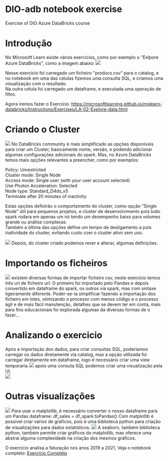 # DIO-adb notebook exercise
Exercise of DIO Azure DataBricks course

# Introdução
No Microsoft Learn existe vários exercícios, como por exemplo o "Exlpore Azure DataBricks", 
como a imagem abaixo:
<img src="img/exercise1.png">

Nesse exercício foi carregado um ficheiro "producs.csv" para o catalog, e no notebook em uma das células fizemos 
uma consulta SQL, e criamos uma visualização com o resultado.  
Na outra célula foi carregado um dataframe, e executada uma operação de filtro.   
  
Agora iremos fazer o Exercício: https://microsoftlearning.github.io/mslearn-databricks/Instructions/Exercises/LA-02-Explore-data.html  

#  Criando o Cluster

<img src="img/create-cluster.png">
No DataBricks community é mais simplificado as opções disponíveis para criar um Cluster, basicamente nome, versão, e podendo adicionar algumas configurações adicionais do spark.  
Mas, no Azure DataBricks temos mais opções relevantes a preencher, como por exemplos:  

Policy: Unrestricted  
Cluster mode: Single Node  
Access mode: Single user (with your user account selected)  
Use Photon Acceleration: Selected  
Node type: Standard_D4ds_v5  
Terminate after 20 minutes of inactivity  

Estas opções definirão o comportamento do cluster, como opção "Single Node" útil para pequenos projetos, e cluster de desenvolvimento pois todo spark rodara em apenas um nó tendo um desempenho baixo para volumes grande ou análise complexas.  
Também a última das opções define um tempo de desligamento a pois inatividade do cluster, evitando custo com o cluster ativo sem uso.  

<img src="img/confgure-cluster.png">
Depois, do cluster criado podemos rever e alterar, algumas definições.  

#  Importando os ficheiros
<img src="img/import-files.PNG">
existem diversas formas de importar ficheiro csv, neste exercício temos três url de ficheiro url:  
O primeiro foi importado pelo Pandas e depois convertido em dataframe do spark,
os outros via spark, mas com sintaxe ligeiramente diferente. Poder-se-ia simplificar fazendo a importação dos ficheiro em lotes, otimizando o processo com menos código e o processo ágil e de mais fácil manutenção, detalhes que se devem ter em conta, mais para fins educacionais foi explorada algumas da diversas formas de o fazer...


# Analizando o exercicio

Após a importação dos dados, para criar consultas SQL, poderiamos carregar os dados diretamente via catalog, mas a opção utilizada foi carregar diretamente em dataframe, logo é necessário criar uma view temporaria
<img src="img/create-view.PNG">
apois uma consuta SQL podemos criar uma visualização pela UI,  
<img src="img/create-sql-visualisation.png">
#    Outras visualizações
<img src="img/matplotlib.PNG">
Para usar o matplotlib, é necessário converter o nosso dataframe para um Pandas dataframe:
df_sales = df_spark.toPandas()
Com matplotlib é possível criar vários de gráficos, pois é uma biblioteca python para criação de visualizações para dados estatísticos.
<img src="img/seaborn.PNG">
A seaborn, também biblioteca python, também permite criar gráficos do matplotlib, mas oferece uma abstrai alguma complexidade na criação dos mesmos gráficos.

O exercicio analisa a faturação nos anos 2019 a 2021, Veja o notebook completo: [Exercício Completo](notebooks/Explore%20data%20with%20Azure%20Databricks.ipynb)




